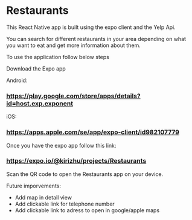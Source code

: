 # Restaurants

This React Native app is built using the expo client and the Yelp Api.

You can search for different restaurants in your area depending on what you want to eat and get more information about them.

To use the application follow below steps

Download the Expo app

Android:

### https://play.google.com/store/apps/details?id=host.exp.exponent

iOS:

### https://apps.apple.com/se/app/expo-client/id982107779

Once you have the expo app follow this link:

### https://expo.io/@kirizhu/projects/Restaurants

Scan the QR code to open the Restaurants app on your device.

Future imporvements:

- Add map in detail view
- Add clickable link for telephone number
- Add clickable link to adress to open in google/apple maps
